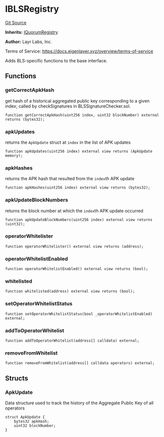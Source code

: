 # IBLSRegistry
[Git Source](https://github.com/bowenli86/eigenlayer-contracts/blob/0800603ae0e71de6487dd628cace5380fa364f74/src/contracts/interfaces/IBLSRegistry.sol)

**Inherits:**
[IQuorumRegistry](/src/contracts/interfaces/IQuorumRegistry.sol/interface.IQuorumRegistry.md)

**Author:**
Layr Labs, Inc.

Terms of Service: https://docs.eigenlayer.xyz/overview/terms-of-service

Adds BLS-specific functions to the base interface.


## Functions
### getCorrectApkHash

get hash of a historical aggregated public key corresponding to a given index;
called by checkSignatures in BLSSignatureChecker.sol.


```solidity
function getCorrectApkHash(uint256 index, uint32 blockNumber) external returns (bytes32);
```

### apkUpdates

returns the `ApkUpdate` struct at `index` in the list of APK updates


```solidity
function apkUpdates(uint256 index) external view returns (ApkUpdate memory);
```

### apkHashes

returns the APK hash that resulted from the `index`th APK update


```solidity
function apkHashes(uint256 index) external view returns (bytes32);
```

### apkUpdateBlockNumbers

returns the block number at which the `index`th APK update occurred


```solidity
function apkUpdateBlockNumbers(uint256 index) external view returns (uint32);
```

### operatorWhitelister


```solidity
function operatorWhitelister() external view returns (address);
```

### operatorWhitelistEnabled


```solidity
function operatorWhitelistEnabled() external view returns (bool);
```

### whitelisted


```solidity
function whitelisted(address) external view returns (bool);
```

### setOperatorWhitelistStatus


```solidity
function setOperatorWhitelistStatus(bool _operatorWhitelistEnabled) external;
```

### addToOperatorWhitelist


```solidity
function addToOperatorWhitelist(address[] calldata) external;
```

### removeFromWhitelist


```solidity
function removeFromWhitelist(address[] calldata operators) external;
```

## Structs
### ApkUpdate
Data structure used to track the history of the Aggregate Public Key of all operators


```solidity
struct ApkUpdate {
    bytes32 apkHash;
    uint32 blockNumber;
}
```

